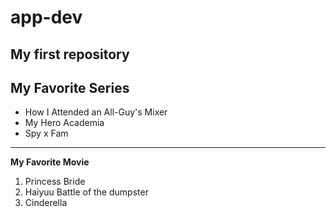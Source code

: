 # app-dev
 **My first repository**
 -------------------------------------- 
 **My Favorite Series**
-------------------------------------- 
- How I Attended an All-Guy's Mixer
- My Hero Academia
- Spy x Fam
--------------------------------------- 
**My Favorite Movie**
1. Princess Bride
2. Haiyuu Battle of the dumpster
3. Cinderella
